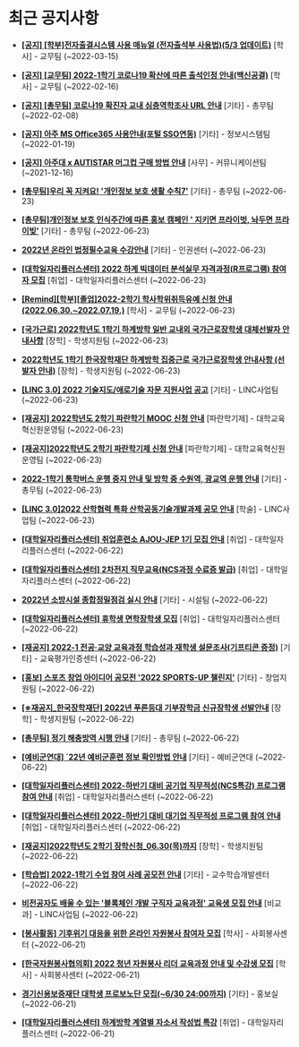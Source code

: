 # 최근 공지사항

* **[[공지] [학부]전자출결시스템 사용 매뉴얼 (전자출석부 사용법)(5/3 업데이트)](http://ajou.ac.kr/kr/ajou/notice.do?mode=view&amp;articleNo=192571&amp;article.offset=0&amp;articleLimit=30)**
 [학사] - 교무팀 (~2022-03-15)

* **[[공지] [교무팀] 2022-1학기 코로나19 확산에 따른 출석인정 안내(백신공결)](http://ajou.ac.kr/kr/ajou/notice.do?mode=view&amp;articleNo=180913&amp;article.offset=0&amp;articleLimit=30)**
 [학사] - 교무팀 (~2022-02-16)

* **[[공지] [총무팀] 코로나19 확진자 교내 심층역학조사 URL 안내](http://ajou.ac.kr/kr/ajou/notice.do?mode=view&amp;articleNo=180493&amp;article.offset=0&amp;articleLimit=30)**
 [기타] - 총무팀 (~2022-02-08)

* **[[공지] 아주 MS Office365 사용안내(포털 SSO연동)](http://ajou.ac.kr/kr/ajou/notice.do?mode=view&amp;articleNo=179802&amp;article.offset=0&amp;articleLimit=30)**
 [기타] - 정보시스템팀 (~2022-01-19)

* **[[공지] 아주대 x AUTISTAR 머그컵 구매 방법 안내](http://ajou.ac.kr/kr/ajou/notice.do?mode=view&amp;articleNo=147976&amp;article.offset=0&amp;articleLimit=30)**
 [사무] - 커뮤니케이션팀 (~2021-12-16)

* **[[총무팀]우리 꼭 지켜요! &#x27;개인정보 보호 생활 수칙7&#x27;](http://ajou.ac.kr/kr/ajou/notice.do?mode=view&amp;articleNo=200771&amp;article.offset=0&amp;articleLimit=30)**
 [기타] - 총무팀 (~2022-06-23)

* **[[총무팀]개인정보 보호 인식주간에 따른 홍보 캠페인 &#x27; 지키면 프라이벗, 놔두면 프라이빚&#x27;](http://ajou.ac.kr/kr/ajou/notice.do?mode=view&amp;articleNo=200770&amp;article.offset=0&amp;articleLimit=30)**
 [기타] - 총무팀 (~2022-06-23)

* **[2022년 온라인 법정필수교육 수강안내](http://ajou.ac.kr/kr/ajou/notice.do?mode=view&amp;articleNo=200765&amp;article.offset=0&amp;articleLimit=30)**
 [기타] - 인권센터 (~2022-06-23)

* **[[대학일자리플러스센터] 2022 하계 빅데이터 분석실무 자격과정(R프로그램) 참여자 모집](http://ajou.ac.kr/kr/ajou/notice.do?mode=view&amp;articleNo=200764&amp;article.offset=0&amp;articleLimit=30)**
 [취업] - 대학일자리플러스센터 (~2022-06-23)

* **[[Remind][학부][졸업]2022-2학기 학사학위취득유예 신청 안내(2022.06.30.~2022.07.19.)](http://ajou.ac.kr/kr/ajou/notice.do?mode=view&amp;articleNo=200734&amp;article.offset=0&amp;articleLimit=30)**
 [학사] - 교무팀 (~2022-06-23)

* **[[국가근로] 2022학년도 1학기 하계방학 일반 교내외 국가근로장학생 대체선발자 안내사항](http://ajou.ac.kr/kr/ajou/notice.do?mode=view&amp;articleNo=200723&amp;article.offset=0&amp;articleLimit=30)**
 [장학] - 학생지원팀 (~2022-06-23)

* **[2022학년도 1학기 한국장학재단 하계방학 집중근로 국가근로장학생 안내사항 (선발자 안내)](http://ajou.ac.kr/kr/ajou/notice.do?mode=view&amp;articleNo=200714&amp;article.offset=0&amp;articleLimit=30)**
 [장학] - 학생지원팀 (~2022-06-23)

* **[[LINC 3.0] 2022 기술지도/애로기술 자문 지원사업 공고](http://ajou.ac.kr/kr/ajou/notice.do?mode=view&amp;articleNo=200706&amp;article.offset=0&amp;articleLimit=30)**
 [기타] - LINC사업팀 (~2022-06-23)

* **[[재공지] 2022학년도 2학기 파란학기 MOOC 신청 안내](http://ajou.ac.kr/kr/ajou/notice.do?mode=view&amp;articleNo=200704&amp;article.offset=0&amp;articleLimit=30)**
 [파란학기제] - 대학교육혁신원운영팀 (~2022-06-23)

* **[[재공지]2022학년도 2학기 파란학기제 신청 안내](http://ajou.ac.kr/kr/ajou/notice.do?mode=view&amp;articleNo=200703&amp;article.offset=0&amp;articleLimit=30)**
 [파란학기제] - 대학교육혁신원운영팀 (~2022-06-23)

* **[2022-1학기 통학버스 운행 중지 안내 및 방학 중 수원역, 광교역 운행 안내](http://ajou.ac.kr/kr/ajou/notice.do?mode=view&amp;articleNo=200702&amp;article.offset=0&amp;articleLimit=30)**
 [기타] - 총무팀 (~2022-06-23)

* **[[LINC 3.0]2022 산학협력 특화 산학공동기술개발과제 공모 안내](http://ajou.ac.kr/kr/ajou/notice.do?mode=view&amp;articleNo=200701&amp;article.offset=0&amp;articleLimit=30)**
 [학술] - LINC사업팀 (~2022-06-23)

* **[[대학일자리플러스센터] 취업훈련소 AJOU-JEP 1기 모집 안내](http://ajou.ac.kr/kr/ajou/notice.do?mode=view&amp;articleNo=200698&amp;article.offset=0&amp;articleLimit=30)**
 [취업] - 대학일자리플러스센터 (~2022-06-22)

* **[[대학일자리플러스센터] 2차전지 직무교육(NCS과정 수료증 발급)](http://ajou.ac.kr/kr/ajou/notice.do?mode=view&amp;articleNo=200697&amp;article.offset=0&amp;articleLimit=30)**
 [취업] - 대학일자리플러스센터 (~2022-06-22)

* **[2022년 소방시설 종합정밀점검 실시 안내](http://ajou.ac.kr/kr/ajou/notice.do?mode=view&amp;articleNo=200693&amp;article.offset=0&amp;articleLimit=30)**
 [기타] - 시설팀 (~2022-06-22)

* **[[대학일자리플러스센터] 휴학생 면학장학생 모집](http://ajou.ac.kr/kr/ajou/notice.do?mode=view&amp;articleNo=200664&amp;article.offset=0&amp;articleLimit=30)**
 [취업] - 대학일자리플러스센터 (~2022-06-22)

* **[[재공지] 2022-1 전공·교양 교육과정 학습성과 재학생 설문조사(기프티콘 증정)](http://ajou.ac.kr/kr/ajou/notice.do?mode=view&amp;articleNo=200662&amp;article.offset=0&amp;articleLimit=30)**
 [기타] - 교육평가인증센터 (~2022-06-22)

* **[[홍보] 스포츠 창업 아이디어 공모전 &#x27;2022 SPORTS-UP 챌린지&#x27;](http://ajou.ac.kr/kr/ajou/notice.do?mode=view&amp;articleNo=200661&amp;article.offset=0&amp;articleLimit=30)**
 [기타] - 창업지원팀 (~2022-06-22)

* **[[※재공지_한국장학재단] 2022년 푸른등대 기부장학금 신규장학생 선발안내](http://ajou.ac.kr/kr/ajou/notice.do?mode=view&amp;articleNo=200659&amp;article.offset=0&amp;articleLimit=30)**
 [장학] - 학생지원팀 (~2022-06-22)

* **[[총무팀] 정기 해충방역 시행 안내](http://ajou.ac.kr/kr/ajou/notice.do?mode=view&amp;articleNo=200652&amp;article.offset=0&amp;articleLimit=30)**
 [기타] - 총무팀 (~2022-06-22)

* **[[예비군연대] `22년 예비군훈련 정보 확인방법 안내](http://ajou.ac.kr/kr/ajou/notice.do?mode=view&amp;articleNo=200648&amp;article.offset=0&amp;articleLimit=30)**
 [기타] - 예비군연대 (~2022-06-22)

* **[[대학일자리플러스센터] 2022-하반기 대비 공기업 직무적성(NCS특강) 프로그램 참여 안내](http://ajou.ac.kr/kr/ajou/notice.do?mode=view&amp;articleNo=200641&amp;article.offset=0&amp;articleLimit=30)**
 [취업] - 대학일자리플러스센터 (~2022-06-22)

* **[[대학일자리플러스센터] 2022-하반기 대비 대기업 직무적성 프로그램 참여 안내](http://ajou.ac.kr/kr/ajou/notice.do?mode=view&amp;articleNo=200640&amp;article.offset=0&amp;articleLimit=30)**
 [취업] - 대학일자리플러스센터 (~2022-06-22)

* **[[재공지]2022학년도 2학기 장학신청_06.30(목)까지](http://ajou.ac.kr/kr/ajou/notice.do?mode=view&amp;articleNo=200636&amp;article.offset=0&amp;articleLimit=30)**
 [장학] - 학생지원팀 (~2022-06-22)

* **[[학습법] 2022-1학기 수업 참여 사례 공모전 안내](http://ajou.ac.kr/kr/ajou/notice.do?mode=view&amp;articleNo=200635&amp;article.offset=0&amp;articleLimit=30)**
 [기타] - 교수학습개발센터 (~2022-06-22)

* **[비전공자도 배울 수 있는 &#x27;블록체인 개발 구직자 교육과정&#x27; 교육생 모집 안내](http://ajou.ac.kr/kr/ajou/notice.do?mode=view&amp;articleNo=200626&amp;article.offset=0&amp;articleLimit=30)**
 [비교과] - LINC사업팀 (~2022-06-22)

* **[[봉사활동] 기후위기 대응을 위한 온라인 자원봉사 참여자 모집](http://ajou.ac.kr/kr/ajou/notice.do?mode=view&amp;articleNo=200585&amp;article.offset=0&amp;articleLimit=30)**
 [학사] - 사회봉사센터 (~2022-06-21)

* **[[한국자원봉사협의회] 2022 청년 자원봉사 리더 교육과정 안내 및 수강생 모집](http://ajou.ac.kr/kr/ajou/notice.do?mode=view&amp;articleNo=200583&amp;article.offset=0&amp;articleLimit=30)**
 [학사] - 사회봉사센터 (~2022-06-21)

* **[경기신용보증재단 대학생 프로보노단 모집(~6/30 24:00까지)](http://ajou.ac.kr/kr/ajou/notice.do?mode=view&amp;articleNo=200572&amp;article.offset=0&amp;articleLimit=30)**
 [기타] - 홍보실 (~2022-06-21)

* **[[대학일자리플러스센터] 하계방학 계열별 자소서 작성법 특강](http://ajou.ac.kr/kr/ajou/notice.do?mode=view&amp;articleNo=200555&amp;article.offset=0&amp;articleLimit=30)**
 [취업] - 대학일자리플러스센터 (~2022-06-21)
